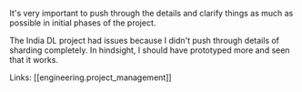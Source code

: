 
It's very important to push through the details and clarify things as much as possible in initial phases of the project.

The India DL project had issues because I didn't push through details of sharding completely. In hindsight, I should have
prototyped more and seen that it works.


Links: [[engineering.project_management]]
